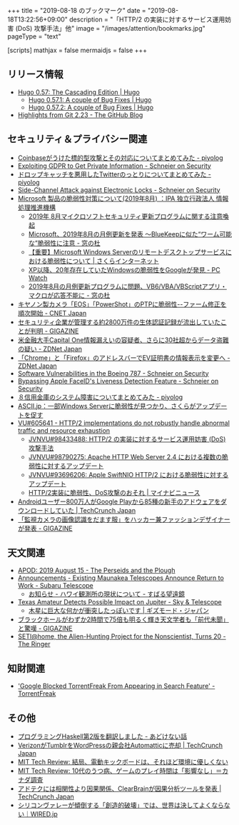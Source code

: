 +++
title = "2019-08-18 のブックマーク"
date =  "2019-08-18T13:22:56+09:00"
description = "「HTTP/2 の実装に対するサービス運用妨害 (DoS) 攻撃手法」他"
image = "/images/attention/bookmarks.jpg"
pageType = "text"

[scripts]
  mathjax = false
  mermaidjs = false
+++

## リリース情報

- [Hugo 0.57: The Cascading Edition | Hugo](https://gohugo.io/news/0.57.0-relnotes/)
    - [Hugo 0.57.1: A couple of Bug Fixes | Hugo](https://gohugo.io/news/0.57.1-relnotes/)
    - [Hugo 0.57.2: A couple of Bug Fixes | Hugo](https://gohugo.io/news/0.57.2-relnotes/)
- [Highlights from Git 2.23 - The GitHub Blog](https://github.blog/2019-08-16-highlights-from-git-2-23/)

## セキュリティ＆プライバシー関連

- [Coinbaseがうけた標的型攻撃とその対応についてまとめてみた - piyolog](https://piyolog.hatenadiary.jp/entry/2019/08/13/070622)
- [Exploiting GDPR to Get Private Information - Schneier on Security](https://www.schneier.com/blog/archives/2019/08/exploiting_gdpr.html)
- [ドロップキャッチを悪用したTwitterのっとりについてまとめてみた - piyolog](https://piyolog.hatenadiary.jp/entry/2019/08/14/065733)
- [Side-Channel Attack against Electronic Locks - Schneier on Security](https://www.schneier.com/blog/archives/2019/08/side-channel_at_2.html)
- [Microsoft 製品の脆弱性対策について(2019年8月) ：IPA 独立行政法人 情報処理推進機構](https://www.ipa.go.jp/security/ciadr/vul/20190814-ms.html)
    - [2019年 8月マイクロソフトセキュリティ更新プログラムに関する注意喚起](https://www.jpcert.or.jp/at/2019/at190032.html)
    - [Microsoft、2019年8月の月例更新を発表 ～BlueKeepに似た“ワーム可能な”脆弱性に注意 - 窓の杜](https://forest.watch.impress.co.jp/docs/news/1194103.html)
    - [【重要】Microsoft Windows Serverのリモートデスクトップサービスにおける脆弱性について | さくらインターネット](https://www.sakura.ad.jp/information/announcements/2019/08/15/1968201017/)
    - [XP以降、20年存在していたWindowsの脆弱性をGoogleが発見  - PC Watch](https://pc.watch.impress.co.jp/docs/news/1201606.html)
    - [2019年8月の月例更新プログラムに問題、VB6/VBA/VBScriptアプリ・マクロが応答不能に - 窓の杜](https://forest.watch.impress.co.jp/docs/news/1201758.html)
- [キヤノン製カメラ「EOS」「PowerShot」のPTPに脆弱性--ファーム修正を順次開始 - CNET Japan](https://japan.cnet.com/article/35141324/)
- [セキュリティ企業が管理する約2800万件の生体認証記録が流出していたことが判明 - GIGAZINE](https://gigazine.net/news/20190815-data-breach-biometric-security/)
- [米金融大手Capital One情報漏えいの容疑者、さらに30社超からデータ盗難の疑い - ZDNet Japan](https://japan.zdnet.com/article/35141316/)
- [「Chrome」と「Firefox」のアドレスバーでEV証明書の情報表示を変更へ - ZDNet Japan](https://japan.zdnet.com/article/35141280/)
- [Software Vulnerabilities in the Boeing 787 - Schneier on Security](https://www.schneier.com/blog/archives/2019/08/software_vulner.html)
- [Bypassing Apple FaceID's Liveness Detection Feature - Schneier on Security](https://www.schneier.com/blog/archives/2019/08/bypassing_apple.html)
- [８信用金庫のシステム障害についてまとめてみた - piyolog](https://piyolog.hatenadiary.jp/entry/2019/08/17/082050)
- [ASCII.jp：一部Windows Serverに脆弱性が見つかり、さくらがアップデートを促す](https://ascii.jp/elem/000/001/917/1917157/)
- [VU#605641 - HTTP/2 implementations do not robustly handle abnormal traffic and resource exhaustion](https://www.kb.cert.org/vuls/id/605641/)
    - [JVNVU#98433488: HTTP/2 の実装に対するサービス運用妨害 (DoS) 攻撃手法](https://jvn.jp/vu/JVNVU98433488/)
    - [JVNVU#98790275: Apache HTTP Web Server 2.4 における複数の脆弱性に対するアップデート](https://jvn.jp/vu/JVNVU98790275/)
    - [JVNVU#93696206: Apple SwiftNIO HTTP/2 における脆弱性に対するアップデート](https://jvn.jp/vu/JVNVU93696206/)
    - [HTTP/2実装に脆弱性、DoS攻撃のおそれ | マイナビニュース](https://news.mynavi.jp/article/20190816-877630/)
- [Androidユーザー800万人がGoogle Playから85種の新手のアドウェアをダウンロードしていた  |  TechCrunch Japan](https://jp.techcrunch.com/2019/08/17/2019-08-16-android-users-tricked-adware-apps/)
- [「監視カメラの画像認識をだます服」をハッカー兼ファッションデザイナーが発表 - GIGAZINE](https://gigazine.net/news/20190816-fashion-trick-surveillance-camera/)

## 天文関連

- [APOD: 2019 August 15 - The Perseids and the Plough](https://apod.nasa.gov/apod/ap190815.html)
- [Announcements - Existing Maunakea Telescopes Announce Return to Work - Subaru Telescope](https://subarutelescope.org/Announce/2019/08/11/)
    - [お知らせ - ハワイ観測所の現状について - すばる望遠鏡](https://subarutelescope.org/Announce/2019/08/11/j_index.html)
- [Texas Amateur Detects Possible Impact on Jupiter - Sky & Telescope](https://www.skyandtelescope.com/astronomy-blogs/explore-night-bob-king/texas-amateur-detects-possible-impact-on-jupiter/)
    - [木星に巨大な何かが衝突したっぽいです | ギズモード・ジャパン](https://www.gizmodo.jp/2019/08/smth-big-hit-jupiter.html)
- [ブラックホールがわずか2時間で75倍も明るく輝き天文学者も「前代未聞」と驚嘆 - GIGAZINE](https://gigazine.net/news/20190814-black-hole-75-times-bright/)
- [SETI@home, the Alien-Hunting Project for the Nonscientist, Turns 20  - The Ringer](https://www.theringer.com/tech/2019/5/24/18637942/seti-home-aliens-citizen-science-extraterrestrial-life-20th-anniversary)

## 知財関連

- ['Google Blocked TorrentFreak From Appearing in Search Feature' - TorrentFreak](https://torrentfreak.com/google-blocked-torrentfreak-from-appearing-in-search-feature-190815/)

## その他

- [プログラミングHaskell第2版を翻訳しました - あどけない話](https://kazu-yamamoto.hatenablog.jp/entry/2019/08/13/152802)
- [VerizonがTumblrをWordPressの親会社Automatticに売却  |  TechCrunch Japan](https://jp.techcrunch.com/2019/08/13/2019-08-12-verizon-is-selling-tumblr-to-wordpress-parent-automattic/)
- [MIT Tech Review: 結局、電動キックボードは、それほど環境に優しくない](https://www.technologyreview.jp/s/156262/sorry-scooters-arent-so-climate-friendly-after-all/)
- [MIT Tech Review: 10代のうつ病、ゲームのプレイ時間は「影響なし」＝カナダ調査](https://www.technologyreview.jp/nl/video-games-dont-depress-teens-as-much-as-other-screen-time/)
- [アドテクには相関性より因果関係、ClearBrainが因果分析ツールを発表  |  TechCrunch Japan](https://jp.techcrunch.com/2019/08/17/2019-08-16-clearbrain-launches-analytics-tools-focused-connecting-cause-and-effect/)
- [シリコンヴァレーが傾倒する「創造的破壊」では、世界は決してよくならない｜WIRED.jp](https://wired.jp/2019/08/17/seeing-through-silicon-valleys-shameless-disruption/)

